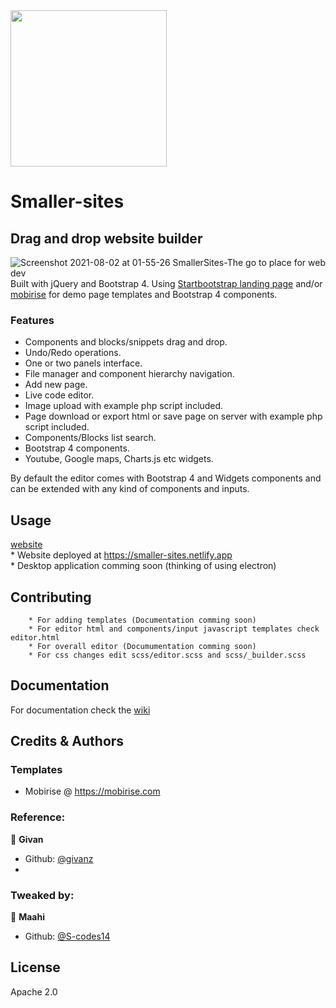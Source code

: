 <img src="https://user-images.githubusercontent.com/81442054/119279026-6048d900-bc29-11eb-88e2-9b38a6869a9d.png" width="250" height="250" align="center" >

# Smaller-sites


## Drag and drop website builder 
![Screenshot 2021-08-02 at 01-55-26 SmallerSites-The go to place for web dev](https://user-images.githubusercontent.com/81442054/127789135-1b3f0795-2694-429f-bf3c-3622703790e6.png)
Built with jQuery and Bootstrap 4.
Using [Startbootstrap landing page](https://startbootstrap.com/template-overviews/landing-page/) and/or [mobirise](https://mobirise.com) for demo page templates and Bootstrap 4 components.


### Features

* Components and blocks/snippets drag and drop.
* Undo/Redo operations.
* One or two panels interface.
* File manager and component hierarchy navigation.
* Add new page.
* Live code editor.
* Image upload with example php script included.
* Page download or export html or save page on server with example php script included.
* Components/Blocks list search.
* Bootstrap 4 components.
* Youtube, Google maps, Charts.js etc widgets.

By default the editor comes with Bootstrap 4 and Widgets components and can be extended with any kind of components and inputs.

## Usage
[website](https://smaller-sites.netlify.app)<br>
       * Website deployed at https://smaller-sites.netlify.app<br>
       * Desktop application comming soon (thinking of using electron)

## Contributing
        * For adding templates (Documentation comming soon)
        * For editor html and components/input javascript templates check editor.html
        * For overall editor (Documumentation comming soon)
        * For css changes edit scss/editor.scss and scss/_builder.scss

## Documentation

For documentation check the [wiki](https://github.com/S-codes14/smaller-sites/wiki)

## Credits & Authors
### Templates
 * Mobirise @ https://mobirise.com
### Reference:

👤 **Givan**
* Github: [@givanz](https://github.com/givanz )
* 
### Tweaked by: 

👤 **Maahi**
* Github: [@S-codes14](https://github.com/Maahi10001)

## License

Apache 2.0
